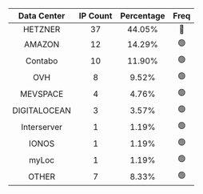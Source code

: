 | Data Center | IP Count | Percentage | Freq |
|:------------:|:--------:|:-----------:|:-----:|
| HETZNER | 37 | 44.05% | 🔴 |
| AMAZON | 12 | 14.29% | 🟢 |
| Contabo | 10 | 11.90% | 🟢 |
| OVH | 8 | 9.52% | 🟢 |
| MEVSPACE | 4 | 4.76% | 🟢 |
| DIGITALOCEAN | 3 | 3.57% | 🟢 |
| Interserver | 1 | 1.19% | 🟢 |
| IONOS | 1 | 1.19% | 🟢 |
| myLoc | 1 | 1.19% | 🟢 |
| OTHER | 7 | 8.33% | 🟢 |
